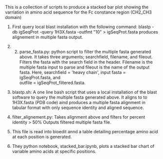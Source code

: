 This is a collection of scripts to produce a stacked bar plot 
showing the varriation in amino acid sequence for the
Fc constance region (CH2_CH3 domain)



1. First query local blast installation with the following command:
blastp -db igSeqProt -query 1H3X.fasta -outfmt "10" > igSeqProt.fasta
produces alignement in multiple fasta output.

2. 2. parse_fasta.py:
python script to filter the multiple fasta generated above.
It takes three arguments; searchfield, filename, and fileout.
Filters the fasta with the search field in the header. Filename is the  
multiple fasta input to parse and fileout is the name of the output fasta.
Here, searchfield = 'heavy chain', input fasta = igSeqProt.fasta, and  
outfile = igSeqProt_filtered.fasta.

3. blastp.sh:
A one line bash script that uses a local installation of the blast
software to query the multiple fasta generated above.
It aligns to to 1H3X.fasta (PDB code)
aind produces a multiple fasta alignment in tabular format with only 
sequence identity and aligned sequence.

4. filter_alignement.py:
Takes alignment above and filters for percent identity > 50%
Outputs filtered multiple fasta file.

5. This file is read into bioedit annd a table detailing percentage 
amino acid at each position is generated.

6. They python notebook, stacked_bar.ipynb, plots a stacked bar chart of variable amino acids at specific positions.  
